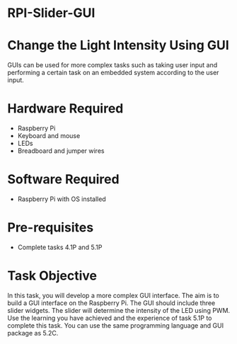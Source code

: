 # RPI-Slider-GUI

# Change the Light Intensity Using GUI
GUIs can be used for more complex tasks such as taking user input and performing a certain
task on an embedded system according to the user input.

# Hardware Required
* Raspberry Pi
* Keyboard and mouse
* LEDs
* Breadboard and jumper wires

# Software Required
* Raspberry Pi with OS installed

# Pre-requisites
* Complete tasks 4.1P and 5.1P

# Task Objective
In this task, you will develop a more complex GUI interface. The aim is to build a GUI interface
on the Raspberry Pi. The GUI should include three slider widgets. The slider will determine
the intensity of the LED using PWM.
Use the learning you have achieved and the experience of task 5.1P to complete this task.
You can use the same programming language and GUI package as 5.2C. 
